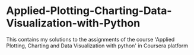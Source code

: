 # Applied-Plotting-Charting-Data-Visualization-with-Python
This contains my solutions to the assignments of the course 'Applied Plotting, Charting and Data Visualization with python' in Coursera platform
